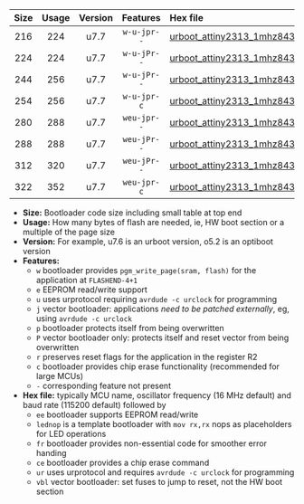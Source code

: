 |Size|Usage|Version|Features|Hex file|
|:-:|:-:|:-:|:-:|:--|
|216|224|u7.7|`w-u-jpr--`|[urboot_attiny2313_1mhz8432_115200bps_lednop_ur_vbl.hex](https://raw.githubusercontent.com/stefanrueger/urboot.hex/main/mcus/attiny2313/fcpu_1mhz8432/115200_bps/urboot_attiny2313_1mhz8432_115200bps_lednop_ur_vbl.hex)|
|224|224|u7.7|`w-u-jPr--`|[urboot_attiny2313_1mhz8432_115200bps_ur_vbl.hex](https://raw.githubusercontent.com/stefanrueger/urboot.hex/main/mcus/attiny2313/fcpu_1mhz8432/115200_bps/urboot_attiny2313_1mhz8432_115200bps_ur_vbl.hex)|
|244|256|u7.7|`w-u-jPr--`|[urboot_attiny2313_1mhz8432_115200bps_lednop_fr_ur_vbl.hex](https://raw.githubusercontent.com/stefanrueger/urboot.hex/main/mcus/attiny2313/fcpu_1mhz8432/115200_bps/urboot_attiny2313_1mhz8432_115200bps_lednop_fr_ur_vbl.hex)|
|254|256|u7.7|`w-u-jpr-c`|[urboot_attiny2313_1mhz8432_115200bps_lednop_fr_ce_ur_vbl.hex](https://raw.githubusercontent.com/stefanrueger/urboot.hex/main/mcus/attiny2313/fcpu_1mhz8432/115200_bps/urboot_attiny2313_1mhz8432_115200bps_lednop_fr_ce_ur_vbl.hex)|
|280|288|u7.7|`weu-jpr--`|[urboot_attiny2313_1mhz8432_115200bps_ee_lednop_ur_vbl.hex](https://raw.githubusercontent.com/stefanrueger/urboot.hex/main/mcus/attiny2313/fcpu_1mhz8432/115200_bps/urboot_attiny2313_1mhz8432_115200bps_ee_lednop_ur_vbl.hex)|
|288|288|u7.7|`weu-jPr--`|[urboot_attiny2313_1mhz8432_115200bps_ee_ur_vbl.hex](https://raw.githubusercontent.com/stefanrueger/urboot.hex/main/mcus/attiny2313/fcpu_1mhz8432/115200_bps/urboot_attiny2313_1mhz8432_115200bps_ee_ur_vbl.hex)|
|312|320|u7.7|`weu-jPr--`|[urboot_attiny2313_1mhz8432_115200bps_ee_lednop_fr_ur_vbl.hex](https://raw.githubusercontent.com/stefanrueger/urboot.hex/main/mcus/attiny2313/fcpu_1mhz8432/115200_bps/urboot_attiny2313_1mhz8432_115200bps_ee_lednop_fr_ur_vbl.hex)|
|322|352|u7.7|`weu-jpr-c`|[urboot_attiny2313_1mhz8432_115200bps_ee_lednop_fr_ce_ur_vbl.hex](https://raw.githubusercontent.com/stefanrueger/urboot.hex/main/mcus/attiny2313/fcpu_1mhz8432/115200_bps/urboot_attiny2313_1mhz8432_115200bps_ee_lednop_fr_ce_ur_vbl.hex)|

- **Size:** Bootloader code size including small table at top end
- **Usage:** How many bytes of flash are needed, ie, HW boot section or a multiple of the page size
- **Version:** For example, u7.6 is an urboot version, o5.2 is an optiboot version
- **Features:**
  + `w` bootloader provides `pgm_write_page(sram, flash)` for the application at `FLASHEND-4+1`
  + `e` EEPROM read/write support
  + `u` uses urprotocol requiring `avrdude -c urclock` for programming
  + `j` vector bootloader: applications *need to be patched externally*, eg, using `avrdude -c urclock`
  + `p` bootloader protects itself from being overwritten
  + `P` vector bootloader only: protects itself and reset vector from being overwritten
  + `r` preserves reset flags for the application in the register R2
  + `c` bootloader provides chip erase functionality (recommended for large MCUs)
  + `-` corresponding feature not present
- **Hex file:** typically MCU name, oscillator frequency (16 MHz default) and baud rate (115200 default) followed by
  + `ee` bootloader supports EEPROM read/write
  + `lednop` is a template bootloader with `mov rx,rx` nops as placeholders for LED operations
  + `fr` bootloader provides non-essential code for smoother error handing
  + `ce` bootloader provides a chip erase command
  + `ur` uses urprotocol and requires `avrdude -c urclock` for programming
  + `vbl` vector bootloader: set fuses to jump to reset, not the HW boot section
